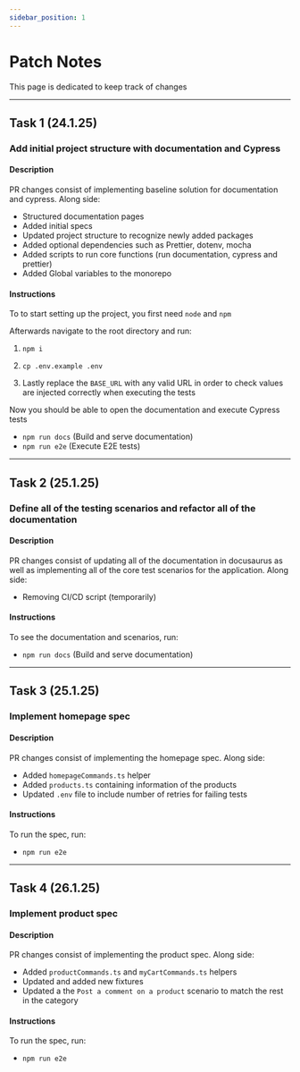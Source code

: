 ```yaml
---
sidebar_position: 1
---
```


# Patch Notes

This page is dedicated to keep track of changes

---

## Task 1 (24.1.25)

### Add initial project structure with documentation and Cypress

#### Description

PR changes consist of implementing baseline solution for documentation and cypress. Along side:
- Structured documentation pages
- Added initial specs
- Updated project structure to recognize newly added packages
- Added optional dependencies such as Prettier, dotenv, mocha
- Added scripts to run core functions (run documentation, cypress and prettier)
- Added Global variables to the monorepo

#### Instructions

To to start setting up the project, you first need `node` and `npm`

Afterwards navigate to the root directory and run:

1. `npm i`

2. `cp .env.example .env`

3. Lastly replace the `BASE_URL`  with any valid URL in order to check values are injected correctly when executing the tests

Now you should be able to open the documentation and execute Cypress tests

- `npm run docs` (Build and serve documentation)
- `npm run e2e` (Execute E2E tests)

---

## Task 2 (25.1.25)

### Define all of the testing scenarios and refactor all of the documentation

#### Description

PR changes consist of updating all of the documentation in docusaurus as well as implementing all of the core test scenarios for the application. Along side:
- Removing CI/CD script (temporarily)

#### Instructions

To see the documentation and scenarios, run:

- `npm run docs` (Build and serve documentation)

---

## Task 3 (25.1.25)

### Implement homepage spec

#### Description

PR changes consist of implementing the homepage spec. Along side:
- Added `homepageCommands.ts` helper
- Added `products.ts` containing information of the products
- Updated `.env` file to include number of retries for failing tests

#### Instructions

To run the spec, run:

- `npm run e2e`

---

## Task 4 (26.1.25)

### Implement product spec

#### Description

PR changes consist of implementing the product spec. Along side:
- Added `productCommands.ts` and `myCartCommands.ts` helpers
- Updated and added new fixtures
- Updated a the `Post a comment on a product` scenario to match the rest in the category

#### Instructions

To run the spec, run:

- `npm run e2e`